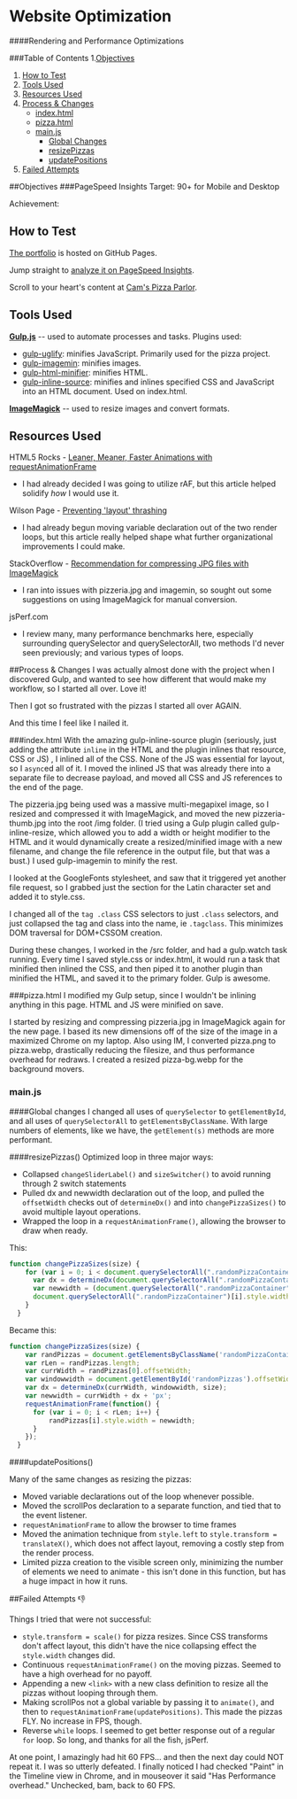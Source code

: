 # Website Optimization
####Rendering and Performance Optimizations

###Table of Contents
1.[Objectives](#objectives)
1. [How to Test](#test)
2. [Tools Used](#tools)
3. [Resources Used](#resources)
4. [Process & Changes](#process)
    * [index.html](#index)
    * [pizza.html](#pizza)
    * [main.js](#main)
        * [Global Changes](#mainglobal)
        * [resizePizzas](#mainresize)
        * [updatePositions](#mainupdate)
5. [Failed Attempts](#failed)

<a name="objectives"></a>
##Objectives
###PageSpeed Insights
Target: 90+ for Mobile and Desktop

Achievement:

<a name="test"></a>
## How to Test
[The portfolio](http://aricept.github.io/frontend-nanodegree-mobile-portfolio) is hosted on GitHub Pages.

Jump straight to [analyze it on PageSpeed Insights](https://developers.google.com/speed/pagespeed/insights/?url=http%3A%2F%2Faricept.github.io%2Ffrontend-nanodegree-mobile-portfolio&tab=mobile).

Scroll to your heart's content at [Cam's Pizza Parlor](http://aricept.github.io/frontend-nanodegree-mobile-portfolio/views/pizza.html).

<a name="tools"></a>
## Tools Used
**[Gulp.js](http://gulpjs.com)** -- used to automate processes and tasks. Plugins used:

* [gulp-uglify](https://github.com/terinjokes/gulp-uglify): minifies JavaScript. Primarily used for the pizza project.
* [gulp-imagemin](https://github.com/sindresorhus/gulp-imagemin): minifies images.
* [gulp-html-minifier](https://github.com/origin1tech/gulp-html-minifier): minifies HTML.
* [gulp-inline-source](https://github.com/fmal/gulp-inline-source): minifies and inlines specified CSS and JavaScript into an HTML document.  Used on index.html.

**[ImageMagick](http://www.imagemagick.com)** -- used to resize images and convert formats.

<a name="resources"><a>
## Resources Used
HTML5 Rocks - [Leaner, Meaner, Faster Animations with requestAnimationFrame](http://www.html5rocks.com/en/tutorials/speed/animations/)

* I had already decided I was going to utilize rAF, but this article helped solidify *how* I would use it.

Wilson Page - [Preventing 'layout' thrashing](http://wilsonpage.co.uk/preventing-layout-thrashing/)

* I had already begun moving variable declaration out of the two render loops, but this article really helped shape what further organizational improvements I could make.

StackOverflow - [Recommendation for compressing JPG files with ImageMagick](http://stackoverflow.com/questions/7261855/recommendation-for-compressing-jpg-files-with-imagemagick)

* I ran into issues with pizzeria.jpg and imagemin, so sought out some suggestions on using ImageMagick for manual conversion.

jsPerf.com

* I review many, many performance benchmarks here, especially surrounding querySelector and querySelectorAll, two methods I'd never seen previously; and various types of loops.

<a name="process"></a>
##Process & Changes
I was actually almost done with the project when I discovered Gulp, and wanted to see how different that would make my workflow, so I started all over.  Love it!

Then I got so frustrated with the pizzas I started all over AGAIN.

And this time I feel like I nailed it.

<a name="index"></a>
###index.html
With the amazing gulp-inline-source plugin (seriously, just adding the attribute `inline` in the HTML and the plugin inlines that resource, CSS or JS) , I inlined all of the CSS.  None of the JS was essential for layout, so I `async`ed all of it.  I moved the inlined JS that was already there into a separate file to decrease payload, and moved all CSS and JS references to the end of the page.

The pizzeria.jpg being used was a massive multi-megapixel image, so I resized and compressed it with ImageMagick, and moved the new pizzeria-thumb.jpg into the root /img folder.  (I tried using a Gulp plugin called gulp-inline-resize, which allowed you to add a width or height modifier to the HTML and it would dynamically create a resized/minified image with a new filename, and change the file reference in the output file, but that was a bust.)  I used gulp-imagemin to minify the rest.

I looked at the GoogleFonts stylesheet, and saw that it triggered yet another file request, so I grabbed just the section for the Latin character set and added it to style.css.

I changed all of the `tag .class` CSS selectors to just `.class` selectors, and just collapsed the tag and class into the name, ie `.tagclass`.  This minimizes DOM traversal for DOM+CSSOM creation.

During these changes, I worked in the /src folder, and had a gulp.watch task running. Every time I saved style.css or index.html, it would run a task that minified then inlined the CSS, and then piped it to another plugin than minified the HTML, and saved it to the primary folder.  Gulp is awesome.

<a name="pizza"></a>
###pizza.html
I modified my Gulp setup, since I wouldn't be inlining anything in this page.  HTML and JS were minified on save.

I started by resizing and compressing pizzeria.jpg in ImageMagick again for the new page.  I based its new dimensions off of the size of the image in a maximized Chrome on my laptop.  Also using IM, I converted pizza.png to pizza.webp, drastically reducing the filesize, and thus performance overhead for redraws.  I created a resized pizza-bg.webp for the background movers.

<a name="main"></a>
### main.js

<a name="mainglobal"></a>
####Global changes
 I changed all uses of `querySelector` to `getElementById`, and all uses of `querySelectorAll` to `getElementsByClassName`.  With large numbers of elements, like we have, the `getElement(s)` methods are more performant.

<a name="mainresize"></a>
####resizePizzas()
Optimized loop in three major ways:

* Collapsed `changeSliderLabel()` and `sizeSwitcher()` to avoid running through 2 switch statements
* Pulled dx and newwidth declaration out of the loop, and pulled the `offsetWidth` checks out of `determineDx()` and into `changePizzaSizes()` to avoid multiple layout operations.
* Wrapped the loop in a `requestAnimationFrame()`, allowing the browser to draw when ready.

This:

```javascript
function changePizzaSizes(size) {
    for (var i = 0; i < document.querySelectorAll(".randomPizzaContainer").length; i++) {
      var dx = determineDx(document.querySelectorAll(".randomPizzaContainer")[i], size);
      var newwidth = (document.querySelectorAll(".randomPizzaContainer")[i].offsetWidth + dx) + 'px';
      document.querySelectorAll(".randomPizzaContainer")[i].style.width = newwidth;
    }
  }
```

Became this:

```javascript
function changePizzaSizes(size) {
    var randPizzas = document.getElementsByClassName('randomPizzaContainer');
    var rLen = randPizzas.length;
    var currWidth = randPizzas[0].offsetWidth;
    var windowwidth = document.getElementById('randomPizzas').offsetWidth;
    var dx = determineDx(currWidth, windowwidth, size);
    var newwidth = currWidth + dx + 'px';
    requestAnimationFrame(function() {
      for (var i = 0; i < rLen; i++) {
          randPizzas[i].style.width = newwidth;
      }
    });
  }
```
<a name="mainupdate"></a>
####updatePositions()

Many of the same changes as resizing the pizzas:

* Moved variable declarations out of the loop whenever possible.
* Moved the scrollPos declaration to a separate function, and tied that to the event listener.
* `requestAnimationFrame` to allow the browser to time frames
* Moved the animation technique from `style.left` to `style.transform = translateX()`, which does not affect layout, removing a costly step from the render process.
* Limited pizza creation to the visible screen only, minimizing the number of elements we need to animate - this isn't done in this function, but has a huge impact in how it runs.

<a name="failed"></a>
##Failed Attempts :thumbsdown:

Things I tried that were not successful:

* `style.transform = scale()` for pizza resizes.  Since CSS transforms don't affect layout, this didn't have the nice collapsing effect the `style.width` changes did.
* Continuous `requestAnimationFrame()` on the moving pizzas.  Seemed to have a high overhead for no payoff.
* Appending a new `<link>` with a new class definition to resize all the pizzas without looping through them.
* Making scrollPos not a global variable by passing it to `animate()`, and then to `requestAnimationFrame(updatePositions)`.  This made the pizzas FLY.  No increase in FPS, though.
* Reverse `while` loops.  I seemed to get better response out of a regular `for` loop.  So long, and thanks for all the fish, jsPerf.

At one point, I amazingly had hit 60 FPS... and then the next day could NOT repeat it.  I was so utterly defeated.  I finally noticed I had checked "Paint" in the Timeline view in Chrome, and in mouseover it said "Has Performance overhead."  Unchecked, bam, back to 60 FPS.